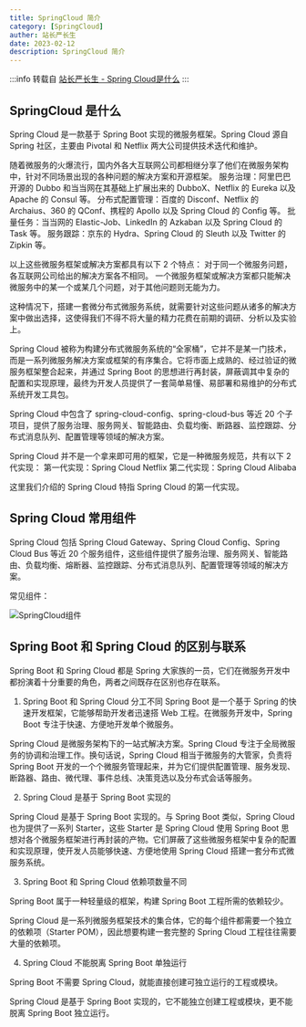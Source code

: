 ```yaml
---
title: SpringCloud 简介
category: [SpringCloud]
auther: 站长严长生
date: 2023-02-12
description: SpringCloud 简介
---
```


:::info 转载自
[站长严长生 -   Spring Cloud是什么](http://c.biancheng.net/springcloud/what-is-cloud.html)
:::

## SpringCloud 是什么

Spring Cloud 是一款基于 Spring Boot 实现的微服务框架。Spring Cloud 源自 Spring 社区，主要由 Pivotal 和 Netflix 两大公司提供技术迭代和维护。

随着微服务的火爆流行，国内外各大互联网公司都相继分享了他们在微服务架构中，针对不同场景出现的各种问题的解决方案和开源框架。
服务治理：阿里巴巴开源的 Dubbo 和当当网在其基础上扩展出来的 DubboX、Netflix 的 Eureka 以及 Apache 的 Consul 等。
分布式配置管理：百度的 Disconf、Netflix 的 Archaius、360 的 QConf、携程的 Apollo 以及 Spring Cloud 的 Config 等。
批量任务：当当网的 Elastic-Job、LinkedIn 的 Azkaban 以及 Spring Cloud 的 Task 等。
服务跟踪：京东的 Hydra、Spring Cloud 的 Sleuth 以及 Twitter 的 Zipkin 等。

以上这些微服务框架或解决方案都具有以下 2 个特点：
对于同一个微服务问题，各互联网公司给出的解决方案各不相同。
一个微服务框架或解决方案都只能解决微服务中的某一个或某几个问题，对于其他问题则无能为力。

这种情况下，搭建一套微分布式微服务系统，就需要针对这些问题从诸多的解决方案中做出选择，这使得我们不得不将大量的精力花费在前期的调研、分析以及实验上。

Spring Cloud 被称为构建分布式微服务系统的“全家桶”，它并不是某一门技术，而是一系列微服务解决方案或框架的有序集合。它将市面上成熟的、经过验证的微服务框架整合起来，并通过 Spring Boot 的思想进行再封装，屏蔽调其中复杂的配置和实现原理，最终为开发人员提供了一套简单易懂、易部署和易维护的分布式系统开发工具包。

Spring Cloud 中包含了 spring-cloud-config、spring-cloud-bus 等近 20 个子项目，提供了服务治理、服务网关、智能路由、负载均衡、断路器、监控跟踪、分布式消息队列、配置管理等领域的解决方案。

Spring Cloud 并不是一个拿来即可用的框架，它是一种微服务规范，共有以下 2 代实现：
第一代实现：Spring Cloud Netflix 
第二代实现：Spring Cloud Alibaba 

这里我们介绍的 Spring Cloud 特指 Spring Cloud 的第一代实现。

## Spring Cloud 常用组件

Spring Cloud 包括 Spring Cloud Gateway、Spring Cloud Config、Spring Cloud Bus 等近 20 个服务组件，这些组件提供了服务治理、服务网关、智能路由、负载均衡、熔断器、监控跟踪、分布式消息队列、配置管理等领域的解决方案。

常见组件：

![SpringCloud组件](https://cdn.staticaly.com/gh/AlexChen68/images@master/blog/spring/springcloud_modules.png)

## Spring Boot 和 Spring Cloud 的区别与联系

Spring Boot 和 Spring Cloud 都是 Spring 大家族的一员，它们在微服务开发中都扮演着十分重要的角色，两者之间既存在区别也存在联系。

1. Spring Boot 和 Spring Cloud 分工不同
Spring Boot 是一个基于 Spring 的快速开发框架，它能够帮助开发者迅速搭 Web 工程。在微服务开发中，Spring Boot 专注于快速、方便地开发单个微服务。

Spring Cloud 是微服务架构下的一站式解决方案。Spring Cloud 专注于全局微服务的协调和治理工作。换句话说，Spring Cloud 相当于微服务的大管家，负责将 Spring Boot 开发的一个个微服务管理起来，并为它们提供配置管理、服务发现、断路器、路由、微代理、事件总线、决策竞选以及分布式会话等服务。

2. Spring Cloud 是基于 Spring Boot 实现的

Spring Cloud 是基于 Spring Boot 实现的。与 Spring Boot 类似，Spring Cloud 也为提供了一系列 Starter，这些 Starter 是 Spring Cloud 使用 Spring Boot 思想对各个微服务框架进行再封装的产物。它们屏蔽了这些微服务框架中复杂的配置和实现原理，使开发人员能够快速、方便地使用 Spring Cloud 搭建一套分布式微服务系统。

3. Spring Boot 和 Spring Cloud 依赖项数量不同

Spring Boot 属于一种轻量级的框架，构建 Spring Boot 工程所需的依赖较少。

Spring Cloud 是一系列微服务框架技术的集合体，它的每个组件都需要一个独立的依赖项（Starter POM），因此想要构建一套完整的 Spring  Cloud 工程往往需要大量的依赖项。

4. Spring Cloud 不能脱离 Spring Boot 单独运行

Spring Boot 不需要 Spring Cloud，就能直接创建可独立运行的工程或模块。

Spring Cloud 是基于 Spring Boot 实现的，它不能独立创建工程或模块，更不能脱离 Spring Boot 独立运行。
